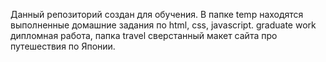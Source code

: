 Данный репозиторий создан для обучения. В папке temp находятся выполненные домашние задания по html, css, javascript.
graduate work дипломная работа, папка travel сверстанный макет сайта про путешествия по Японии.